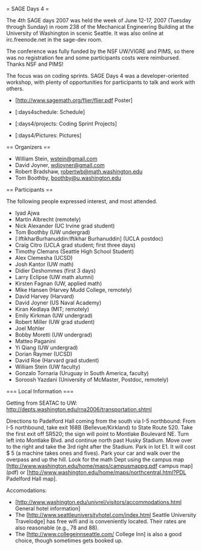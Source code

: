 = SAGE Days 4 =

The 4th SAGE days 2007 was held the week of June 12-17, 2007 (Tuesday through Sunday) in room 238 of the Mechanical Engineering Building at the University of Washington in scenic Seattle.  It was also online at irc.freenode.net in the sage-dev room.

The conference was fully funded by the NSF UW/VIGRE and PIMS, so there was no registration fee and some participants costs were reimbursed.  Thanks NSF and PIMS!

The focus was on coding sprints.  SAGE Days 4 was a developer-oriented workshop, with plenty of opportunities for participants to talk and work with others.

 * [http://www.sagemath.org/flier/flier.pdf Poster]

 * [:days4schedule: Schedule]

 * [:days4/projects: Coding Sprint Projects]
 
 * [:days4/Pictures: Pictures]

== Organizers ==

 * William Stein, wstein@gmail.com
 * David Joyner, wdjoyner@gmail.com
 * Robert Bradshaw, robertwb@math.washington.edu
 * Tom Boothby, boothby@u.washington.edu

== Participants ==

The following people expressed interest, and most attended.
 
 * Iyad Ajwa
 * Martin Albrecht (remotely)
 * Nick Alexander (UC Irvine grad student)
 * Tom Boothby (UW undergrad)
 * [:IftikharBurhanuddin:Iftikhar Burhanuddin] (UCLA postdoc)
 * Craig Citro (UCLA grad student; first three days)
 * Timothy Clemans (Seattle High School Student)
 * Alex Clemesha (UCSD)
 * Josh Kantor (UW math)
 * Didier Deshommes (first 3 days)
 * Larry Eclipse (UW math alumni)
 * Kirsten Fagnan (UW, applied math)
 * Mike Hansen (Harvey Mudd College, remotely)
 * David Harvey (Harvard)
 * David Joyner (US Naval Academy)
 * Kiran Kedlaya (MIT; remotely)
 * Emily Kirkman (UW undergrad)
 * Robert Miller (UW grad student)
 * Joel Mohler 
 * Bobby Moretti (UW undergrad)
 * Matteo Paganini
 * Yi Qiang (UW undergrad)
 * Dorian Raymer (UCSD)
 * David Roe (Harvard grad student)
 * William Stein (UW faculty)
 * Gonzalo Tornaria (Uruguay in South America, faculty)
 * Soroosh Yazdani (University of McMaster, Postdoc, remotely)
 
=== Local Information ===

Getting from SEATAC to UW: http://depts.washington.edu/rna2006/transportation.shtml

Directions to Padelford Hall coming from the south via I-5 northbound:
From I-5 northbound, take exit 168B (Bellevue/Kirkland)
to State Route 520. Take the first exit off SR520; the sign will 
point to Montlake Boulevard NE. Turn left into Montlake Blvd. 
and continue north past Husky Stadium. Move over to the right and take the 
3rd right after the Stadium. Park in lot E1. It will cost $ 5 (a machine
takes ones and fives). Park your car and walk over the overpass
and up the hill. Look for the math Dept using the campus map
[http://www.washington.edu/home/maps/campusmappg.pdf campus map] (pdf)
or [http://www.washington.edu/home/maps/northcentral.html?PDL Padelford Hall map].

Accomodations:

 * [http://www.washington.edu/univrel/visitors/accommodations.html General hotel information]
 * The [http://www.seattleuniversityhotel.com/index.html Seattle University Travelodge] has free wifi and is conveniently located. Their rates are also reasonable (e.g., 78 and 88). 
 * The [http://www.collegeinnseattle.com/ College Inn] is also a good choice, though sometimes gets booked up.

